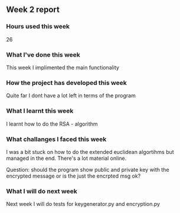 ## Week 2 report

### Hours used this week
26

### What I've done this week
This week I implimented the main functionality

### How the project has developed this week
Quite far I dont have a lot left in terms of the program 

### What I learnt this week
I learnt how to do the RSA - algorithm

### What challanges I faced this week
I was a bit stuck on how to do the extended euclidean algortihms but managed in the end. There's a lot material online.

Question: should the program show public and private key with the encrypted message or is the just the encrpted msg ok?

### What I will do next week
Next week I will do tests for keygenerator.py and encryption.py


